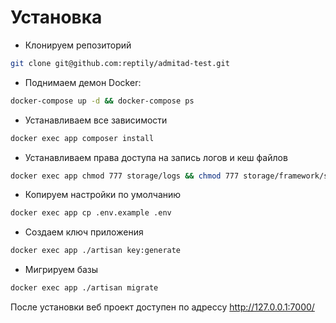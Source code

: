 # Установка

* Клонируем репозиторий
```bash
git clone git@github.com:reptily/admitad-test.git
```

* Поднимаем демон Docker:
```bash
docker-compose up -d && docker-compose ps
```

* Устанавливаем все зависимости
```bash
docker exec app composer install
```

* Устанавливаем права доступа на запись логов и кеш файлов
```bash
docker exec app chmod 777 storage/logs && chmod 777 storage/framework/sessions && chmod 777 storage/framework/views
```

* Копируем настройки по умолчанию
```bash
docker exec app cp .env.example .env
```

* Создаем ключ приложения
```bash
docker exec app ./artisan key:generate
```

* Мигрируем базы
```bash
docker exec app ./artisan migrate
```

После установки веб проект доступен по адрессу http://127.0.0.1:7000/


